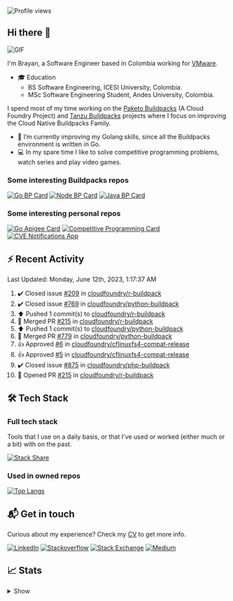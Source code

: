 ![Profile views](https://gpvc.arturio.dev/brayanhenao)

## Hi there 👋

<img alt="GIF" src="https://i.pinimg.com/originals/e4/26/70/e426702edf874b181aced1e2fa5c6cde.gif" />  


I'm Brayan, a Software Engineer based in Colombia working for [VMware](https://www.vmware.com/).

- 🎓 Education
  - BS Software Engineering, ICESI University, Colombia.
  - MSc Software Engineering Student, Andes University, Colombia.

I spend most of my time working on the [Paketo Buildpacks](https://paketo.io/) (A Cloud Foundry Project)
and [Tanzu Buildpacks](https://tanzu.vmware.com/components/buildpacks) projects where I focus on improving the Cloud
Native Buildpacks Family.

- 🌱 I’m currently improving my Golang skills, since all the Buildpacks environment is written in Go.
- 💻 In my spare time I like to solve competitive programming problems, watch series and play video games.

### Some interesting Buildpacks repos

[![Go BP Card](https://github-readme-stats.vercel.app/api/pin/?username=paketo-buildpacks&repo=go&show_owner=true)](https://github.com/paketo-buildpacks/go)
[![Node BP Card](https://github-readme-stats.vercel.app/api/pin/?username=paketo-buildpacks&repo=nodejs&show_owner=true)](https://github.com/paketo-buildpacks/nodejs)
[![Java BP Card](https://github-readme-stats.vercel.app/api/pin/?username=paketo-buildpacks&repo=java&show_owner=true)](https://github.com/paketo-buildpacks/java)

### Some interesting personal repos

[![Go Apigee Card](https://github-readme-stats.vercel.app/api/pin/?username=brayanhenao&repo=go-apigee-edge)](https://github.com/brayanhenao/go-apigee-edge)
[![Competitive Programming Card](https://github-readme-stats.vercel.app/api/pin/?username=brayanhenao&repo=competitive-programming)](https://github.com/brayanhenao/competitive-programming)
[![CVE Notifications App](https://github-readme-stats.vercel.app/api/pin/?username=brayanhenao&repo=cve-notifications-app)](https://github.com/brayanhenao/cve-notifications-app)

## ⚡️ Recent Activity

<!--RECENT_ACTIVITY:last_update-->
Last Updated: Monday, June 12th, 2023, 1:17:37 AM
<!--RECENT_ACTIVITY:last_update_end-->

<!--RECENT_ACTIVITY:start-->
1. ✔️ Closed issue [#209](https://github.com/cloudfoundry/r-buildpack/issues/209) in [cloudfoundry/r-buildpack](https://github.com/cloudfoundry/r-buildpack)<br>
2. ✔️ Closed issue [#769](https://github.com/cloudfoundry/python-buildpack/issues/769) in [cloudfoundry/python-buildpack](https://github.com/cloudfoundry/python-buildpack)<br>
3. ⬆️ Pushed 1 commit(s) to [cloudfoundry/r-buildpack](https://github.com/cloudfoundry/r-buildpack)<br>
4. 🎉 Merged PR [#215](https://github.com/cloudfoundry/r-buildpack/pull/215) in [cloudfoundry/r-buildpack](https://github.com/cloudfoundry/r-buildpack)<br>
5. ⬆️ Pushed 1 commit(s) to [cloudfoundry/python-buildpack](https://github.com/cloudfoundry/python-buildpack)<br>
6. 🎉 Merged PR [#779](https://github.com/cloudfoundry/python-buildpack/pull/779) in [cloudfoundry/python-buildpack](https://github.com/cloudfoundry/python-buildpack)<br>
7. 👍 Approved [#6](https://github.com/cloudfoundry/cflinuxfs4-compat-release/pull/6#pullrequestreview-1473029560) in [cloudfoundry/cflinuxfs4-compat-release](https://github.com/cloudfoundry/cflinuxfs4-compat-release)<br>
8. 👍 Approved [#5](https://github.com/cloudfoundry/cflinuxfs4-compat-release/pull/5#pullrequestreview-1472509670) in [cloudfoundry/cflinuxfs4-compat-release](https://github.com/cloudfoundry/cflinuxfs4-compat-release)<br>
9. ✔️ Closed issue [#875](https://github.com/cloudfoundry/php-buildpack/issues/875) in [cloudfoundry/php-buildpack](https://github.com/cloudfoundry/php-buildpack)<br>
10. 💪 Opened PR [#215](https://github.com/cloudfoundry/r-buildpack/pull/215) in [cloudfoundry/r-buildpack](https://github.com/cloudfoundry/r-buildpack)<br>
<!--RECENT_ACTIVITY:end-->

## 🛠 Tech Stack

### Full tech stack

Tools that I use on a daily basis, or that I've used or worked (either much or a bit) with on the past.

[![Stack Share](https://img.shields.io/badge/Stack%20Share-0690FA.svg?&style=for-the-badge&logo=stackshare&logoColor=white)](https://stackshare.io/bhenao6/mystack)

### Used in owned repos

[![Top Langs](https://github-readme-stats.vercel.app/api/top-langs/?username=brayanhenao&layout=compact&langs_count=10)](https://github.com/anuraghazra/github-readme-stats)

## 📬 Get in touch

Curious about my experience? Check my [CV](resources/Brayan%20Henao%20CV.pdf) to get more info.

[![LinkedIn](https://img.shields.io/badge/linkedin-%230077B5.svg?&style=for-the-badge&logo=linkedin&logoColor=white)](https://www.linkedin.com/in/bhenao6/)
[![Stackoverflow](https://img.shields.io/badge/-F58025.svg?&style=for-the-badge&logo=stackoverflow&logoColor=white)](https://stackoverflow.com/users/5371842/brayan-henao)
[![Stack Exchange](https://img.shields.io/badge/-1E5397.svg?&style=for-the-badge&logo=stackexchange)](https://stackexchange.com/users/7008058/brayan-henao)
[![Medium](https://img.shields.io/badge/medium-%2312100E.svg?&style=for-the-badge&logo=medium&logoColor=white)](https://medium.com/@bhenao6)

## 📈 Stats

<details>
  <summary>Show</summary>

[![Brayan's github stats](https://github-readme-stats.vercel.app/api?username=brayanhenao&count_private=true&show_icons=true&theme=vue-dark)](https://github.com/anuraghazra/github-readme-stats)

<!--START_SECTION:waka-->
![Code Time](http://img.shields.io/badge/Code%20Time-413%20hrs%2055%20mins-blue)

![Lines of code](https://img.shields.io/badge/From%20Hello%20World%20I%27ve%20Written-350%20Thousand%20lines%20of%20code-blue)

**🐱 My GitHub Data** 

> 🏆 19 Contributions in the Year 2023
 > 
> 📦 356.5 kB Used in GitHub's Storage 
 > 
> 💼 Opted to Hire
 > 
> 📜 71 Public Repositories 
 > 
> 🔑 20 Private Repositories  
 > 
**I Mostly Code in Java** 

```text
Java                     14 repos            ██████░░░░░░░░░░░░░░░░░░░   25.93% 
Go                       10 repos            ████░░░░░░░░░░░░░░░░░░░░░   18.52% 
JavaScript               8 repos             ███░░░░░░░░░░░░░░░░░░░░░░   14.81% 
TypeScript               7 repos             ███░░░░░░░░░░░░░░░░░░░░░░   12.96% 
HTML                     5 repos             ██░░░░░░░░░░░░░░░░░░░░░░░   9.26%

```



 Last Updated on 03/01/2023 02:11:29 UTC
<!--END_SECTION:waka-->
</details>
